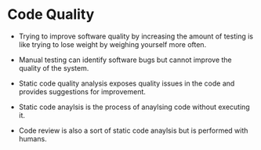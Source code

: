 # Code Quality

- Trying to improve software quality by increasing the amount of testing is like
  trying to lose weight by weighing yourself more often.

- Manual testing can identify software bugs but cannot improve the quality of
  the system.

- Static code quality analysis exposes quality issues in the code and provides
  suggestions for improvement.

- Static code anaylsis is the process of anaylsing code without executing it.

- Code review is also a sort of static code anaylsis but is performed with humans.
